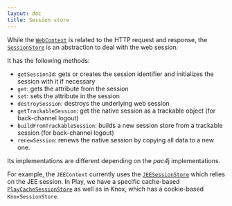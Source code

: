 ```yaml
---
layout: doc
title: Session store
---
```


While the [`WebContext`](web-context.html) is related to the HTTP request and response, the [`SessionStore`](https://github.com/pac4j/pac4j/blob/master/pac4j-core/src/main/java/org/pac4j/core/context/session/SessionStore.java) is an abstraction to deal with the web session.

It has the following methods:

- `getSessionId`: gets or creates the session identifier and initializes the session with it if necessary
- `get`: gets the attribute from the session
- `set`: sets the attribute in the session
- `destroySession`: destroys the underlying web session
- `getTrackableSession`: get the native session as a trackable object (for back-channel logout)
- `buildFromTrackableSession`: builds a new session store from a trackable session (for back-channel logout)
- `renewSession`: renews the native session by copying all data to a new one.

Its implementations are different depending on the *pac4*j implementations.

For example, the `JEEContext` currently uses the [`JEESessionStore`](https://github.com/pac4j/pac4j/blob/master/pac4j-jakartaee/src/main/java/org/pac4j/jee/context/session/JEESessionStore.java) which relies on the JEE session. In Play, we have a specific cache-based [`PlayCacheSessionStore`](https://github.com/pac4j/play-pac4j/blob/master/shared/src/main/java/org/pac4j/play/store/PlayCacheSessionStore.java) as well as in Knox, which has a cookie-based `KnoxSessionStore`.

